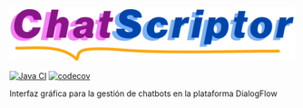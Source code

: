 <img src="web/static/imagenes/CSLogoCompleto.png" alt="">

[![Java CI](https://github.com/clv1003/Chat-Scriptor/actions/workflows/ci.yml/badge.svg)](https://github.com/clv1003/Chat-Scriptor/actions/workflows/ci.yml) [![codecov](https://codecov.io/gh/clv1003/Chat-Scriptor/branch/main/graph/badge.svg)](https://codecov.io/gh/clv1003/Chat-Scriptor)

Interfaz gráfica para la gestión de chatbots en la plataforma DialogFlow

[comment]: https://dbdzm869oupei.cloudfront.net/img/sticker/preview/75510.png
